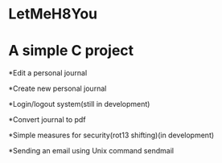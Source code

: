 # LetMeH8You

# A simple C project

*Edit a personal journal

*Create new personal journal

*Login/logout system(still in development)

*Convert journal to pdf

*Simple measures for security(rot13 shifting)(in development)

*Sending an email using Unix command sendmail
